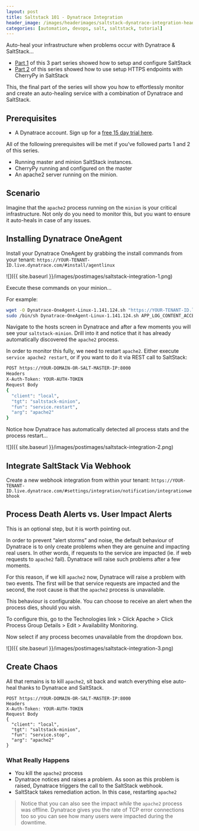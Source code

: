 ```yaml
---
layout: post
title: Saltstack 101 - Dynatrace Integration
header_image: /images/headerimages/saltstack-dynatrace-integration-header.png
categories: [automation, devops, salt, saltstack, tutorial]
---
```


Auto-heal your infrastructure when problems occur with Dynatrace & SaltStack...

- [Part 1](saltstack-101-setup-configuration) of this 3 part series showed how to setup and configure SaltStack
- [Part 2](saltstack-101-webhooks) of this series showed how to use setup HTTPS endpoints with CherryPy in SaltStack

This, the final part of the series will show you how to effortlessly monitor and create an auto-healing service with a combination of Dynatrace and SaltStack.

## Prerequisites

- A Dynatrace account. Sign up for a [free 15 day trial here](https://dynatrace.com/trial).

All of the following prerequisites will be met if you’ve followed parts 1 and 2 of this series.

- Running master and minion SaltStack instances.
- CherryPy running and configured on the master
- An apache2 server running on the minion.

## Scenario

Imagine that the `apache2` process running on the `minion` is your critical infrastructure. Not only do you need to monitor this, but you want to ensure it auto-heals in case of any issues.

## Installing Dynatrace OneAgent

Install your Dynatrace OneAgent by grabbing the install commands from your tenant: `https://YOUR-TENANT-ID.live.dynatrace.com/#install/agentlinux`

![]({{ site.baseurl }}/images/postimages/saltstack-integration-1.png)

Execute these commands on your minion…

For example:

```bash
wget -O Dynatrace-OneAgent-Linux-1.141.124.sh "https://YOUR-TENANT-ID.live.dynatrace.com/api/v1/deployment/installer/agent/unix/default/latest?Api-Token=***&arch=x86&flavor=default"
sudo /bin/sh Dynatrace-OneAgent-Linux-1.141.124.sh APP_LOG_CONTENT_ACCESS=1
```

Navigate to the hosts screen in Dynatrace and after a few moments you will see your `saltstack-minion`. Drill into it and notice that it has already automatically discovered the `apache2` process.

In order to monitor this fully, we need to restart `apache2`. Either execute `service apache2 restart`, or if you want to do it via REST call to SaltStack:

```bash
POST https://YOUR-DOMAIN-OR-SALT-MASTER-IP:8000
Headers
X-Auth-Token: YOUR-AUTH-TOKEN
Request Body
{
  "client": "local",
  "tgt": "saltstack-minion",
  "fun": "service.restart",
  "arg": "apache2"
}
```

Notice how Dynatrace has automatically detected all process stats and the process restart...

![]({{ site.baseurl }}/images/postimages/saltstack-integration-2.png)

## Integrate SaltStack Via Webhook

Create a new webhook integration from within your tenant: `https://YOUR-TENANT-ID.live.dynatrace.com/#settings/integration/notification/integrationwebhook`


## Process Death Alerts vs. User Impact Alerts

This is an optional step, but it is worth pointing out.

In order to prevent “alert storms” and noise, the default behaviour of Dynatrace is to only create problems when they are genuine and impacting real users. In other words, if requests to the service are impacted (ie. if web requests to `apache2` fail). Dynatrace will raise such problems after a few moments.

For this reason, if we kill `apache2` now, Dynatrace will raise a problem with two events. The first will be that service requests are impacted and the second, the root cause is that the `apache2` process is unavailable.

This behaviour is configurable. You can choose to receive an alert when the process dies, should you wish.

To configure this, go to the Technologies link > Click Apache > Click Process Group Details > Edit > Availability Monitoring.

Now select if any process becomes unavailable from the dropdown box.

![]({{ site.baseurl }}/images/postimages/saltstack-integration-3.png)


## Create Chaos

All that remains is to kill `apache2`, sit back and watch everything else auto-heal thanks to Dynatrace and SaltStack.

```
POST https://YOUR-DOMAIN-OR-SALT-MASTER-IP:8000
Headers
X-Auth-Token: YOUR-AUTH-TOKEN
Request Body
{
  "client": "local",
  "tgt": "saltstack-minion",
  "fun": "service.stop",
  "arg": "apache2"
}
```

### What Really Happens

- You kill the `apache2` process
- Dynatrace notices and raises a problem. As soon as this problem is raised, Dynatrace triggers the call to the SaltStack webhook.
- SaltStack takes remediation action. In this case, restarting `apache2`

> Notice that you can also see the impact _while_ the `apache2` process was offline. Dynatrace gives you the rate of TCP error connections too so you can see how many users were impacted during the downtime.